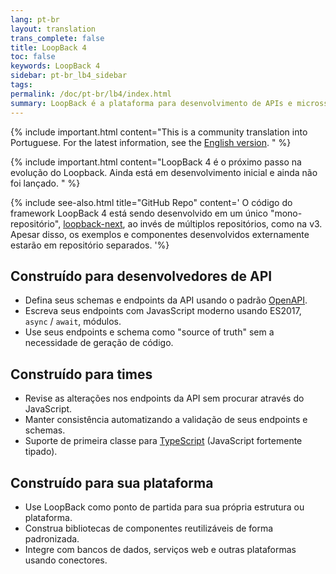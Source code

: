 ```yaml
---
lang: pt-br
layout: translation
trans_complete: false
title: LoopBack 4
toc: false
keywords: LoopBack 4
sidebar: pt-br_lb4_sidebar
tags:
permalink: /doc/pt-br/lb4/index.html
summary: LoopBack é a plataforma para desenvolvimento de APIs e microsserviços em Node.js
---
```


{% include important.html content="This is a community translation into Portuguese. For the latest information, see the [English version](http://loopback.io/doc/en/lb4/index.html).
" %}

{% include important.html content="LoopBack 4 é o próximo passo na evolução do Loopback. Ainda está em desenvolvimento inicial e ainda não foi lançado.
" %}

{% include see-also.html title="GitHub Repo" content='
O código do framework LoopBack 4 está sendo desenvolvido em um único "mono-repositório",
[loopback-next](https://github.com/strongloop/loopback-next), ao invés de múltiplos repositórios, como na v3. Apesar disso, os exemplos e componentes desenvolvidos externamente estarão em repositório separados.
'%}
## Construído para desenvolvedores de API

 - Defina seus schemas e endpoints da API usando o padrão [OpenAPI](https://www.openapis.org/).
 - Escreva seus endpoints com JavasScript moderno usando ES2017, `async` / `await`, módulos.
 - Use seus endpoints e schema como "source of truth" sem a necessidade de geração de código.

## Construído para times

 - Revise as alterações nos endpoints da API sem procurar através do JavaScript.
 - Manter consistência automatizando a validação de seus endpoints e schemas.
 - Suporte de primeira classe para [TypeScript](https://www.typescriptlang.org) (JavaScript fortemente tipado).

## Construído para sua plataforma

 - Use LoopBack como ponto de partida para sua própria estrutura ou plataforma.
 - Construa bibliotecas de componentes reutilizáveis ​​de forma padronizada.
 - Integre com bancos de dados, serviços web e outras plataformas usando conectores.
